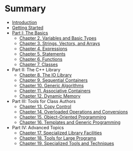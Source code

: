# Summary

* [Introduction](README.md)
* [Getting Started](ch01/README.md)
* [Part I: The Basics](part-i-the-basics.md)
  * [Chapter 2. Variables and Basic Types](ch02/README.md)
  * [Chapter 3. Strings, Vectors, and Arrays](ch03/README.md)
  * [Chapter 4. Expressions](ch04/README.md)
  * [Chapter 5. Statements](ch05/README.md)
  * [Chapter 6. Functions](ch06/README.md)
  * [Chapter 7. Classes](ch07/README.md)
* Part II: The C++ Library
  * [Chapter 8. The IO Library](ch08/README.md)
  * [Chapter 9. Sequential Containers](ch09/README.md)
  * [Chapter 10. Generic Algorithms](ch10/README.md)
  * [Chapter 11. Associative Containers](ch11/README.md)
  * [Chapter 12. Dynamic Memory](ch12/README.md)
* Part III: Tools for Class Authors
  * [Chapter 13. Copy Control](ch13/README.md)
  * [Chapter 14. Overloaded Operations and Conversions](ch14/README.md)
  * [Chapter 15. Object-Oriented Programming](ch15/README.md)
  * [Chapter 16. Templates and Generic Programming](ch16/README.md)
* Part IV:  Advanced Topics
  * [Chapter 17. Specialized Library Facilities](ch17/README.md)
  * [Chapter 18. Tools for Large Programs](ch18/README.md)
  * [Chapter 19. Specialized Tools and Techniques](ch17/chapter-19-specialized-tools-and-techniques.md)

